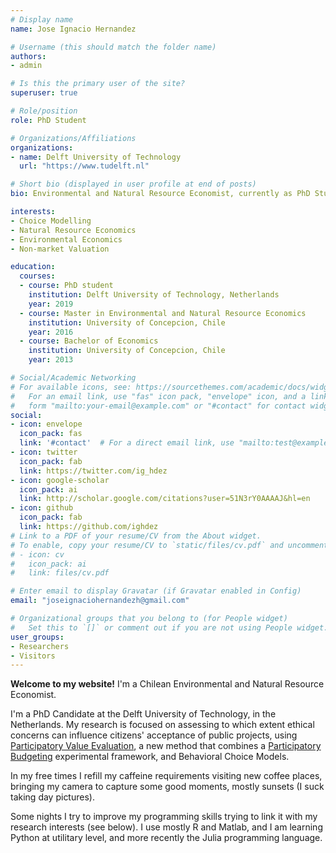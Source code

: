 ```yaml
---
# Display name
name: Jose Ignacio Hernandez

# Username (this should match the folder name)
authors:
- admin

# Is this the primary user of the site?
superuser: true

# Role/position
role: PhD Student

# Organizations/Affiliations
organizations:
- name: Delft University of Technology
  url: "https://www.tudelft.nl"

# Short bio (displayed in user profile at end of posts)
bio: Environmental and Natural Resource Economist, currently as PhD Student at TU Delft. My research interests are focused on choice modelling, applied econometrics and non-market valuation.

interests:
- Choice Modelling
- Natural Resource Economics
- Environmental Economics
- Non-market Valuation

education:
  courses:
  - course: PhD student
    institution: Delft University of Technology, Netherlands
    year: 2019
  - course: Master in Environmental and Natural Resource Economics
    institution: University of Concepcion, Chile
    year: 2016
  - course: Bachelor of Economics
    institution: University of Concepcion, Chile
    year: 2013

# Social/Academic Networking
# For available icons, see: https://sourcethemes.com/academic/docs/widgets/#icons
#   For an email link, use "fas" icon pack, "envelope" icon, and a link in the
#   form "mailto:your-email@example.com" or "#contact" for contact widget.
social:
- icon: envelope
  icon_pack: fas
  link: '#contact'  # For a direct email link, use "mailto:test@example.org".
- icon: twitter
  icon_pack: fab
  link: https://twitter.com/ig_hdez
- icon: google-scholar
  icon_pack: ai
  link: http://scholar.google.com/citations?user=51N3rY0AAAAJ&hl=en
- icon: github
  icon_pack: fab
  link: https://github.com/ighdez
# Link to a PDF of your resume/CV from the About widget.
# To enable, copy your resume/CV to `static/files/cv.pdf` and uncomment the lines below.  
# - icon: cv
#   icon_pack: ai
#   link: files/cv.pdf

# Enter email to display Gravatar (if Gravatar enabled in Config)
email: "joseignaciohernandezh@gmail.com"

# Organizational groups that you belong to (for People widget)
#   Set this to `[]` or comment out if you are not using People widget.  
user_groups:
- Researchers
- Visitors
---
```


**Welcome to my website!** I'm a Chilean Environmental and Natural Resource Economist.

I'm a PhD Candidate at the Delft University of Technology, in the Netherlands. My research is focused on assessing to which extent ethical concerns can influence citizens' acceptance of public projects, using [Participatory Value Evaluation](http://tudelft.nl/pwe), a new method that combines a [Participatory Budgeting](http://pve.splicedgene.com/participatory-value-evaluation-transport-authority-amsterdam) experimental framework, and Behavioral Choice Models.

In my free times I refill my caffeine requirements visiting new coffee places, bringing my camera to capture some good moments, mostly sunsets (I suck taking day pictures).

Some nights I try to improve my programming skills trying to link it with my research interests (see below). I use mostly R and Matlab, and I am learning Python at utilitary level, and more recently the Julia programming language.